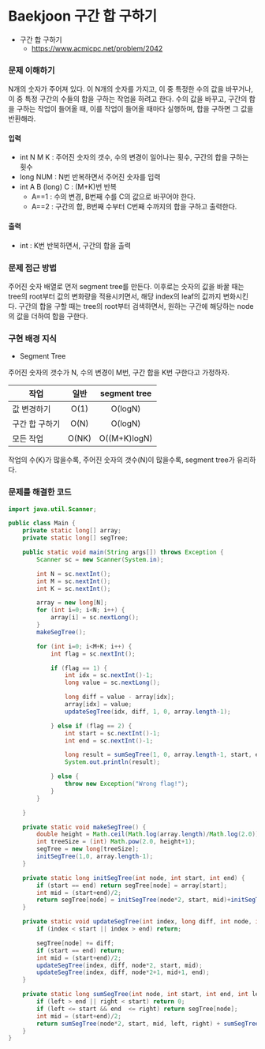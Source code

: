 # Baekjoon 구간 합 구하기

- 구간 합 구하기
    - https://www.acmicpc.net/problem/2042

### 문제 이해하기
N개의 숫자가 주어져 있다. 이 N개의 숫자를 가지고, 이 중 특정한 수의 값을 바꾸거나, 이 중 특정 구간의 수들의 합을 구하는 작업을 하려고 한다.
수의 값을 바꾸고, 구간의 합을 구하는 작업이 들어올 때, 이를 작업이 들어올 때마다 실행하며, 합을 구하면 그 값을 반환해라.

#### 입력
- int N M K : 주어진 숫자의 갯수, 수의 변경이 일어나는 횟수, 구간의 합을 구하는 횟수
- long NUM : N번 반복하면서 주어진 숫자를 입력
- int A B (long) C : (M+K)번 반복
    - A==1 : 수의 변경, B번째 수를 C의 값으로 바꾸어야 한다.
    - A==2 : 구간의 합, B번째 수부터 C번째 수까지의 합을 구하고 출력한다.

#### 출력
- int : K번 반복하면서, 구간의 합을 출력

### 문제 접근 방법
주어진 숫자 배열로 먼저 segment tree를 만든다.
이후로는 숫자의 값을 바꿀 때는 tree의 root부터 값의 변화량을 적용시키면서, 해당 index의 leaf의 값까지 변화시킨다.
구간의 합을 구할 때는 tree의 root부터 검색하면서, 원하는 구간에 해당하는 node의 값을 더하여 합을 구한다.


### 구현 배경 지식
- Segment Tree

주어진 숫자의 갯수가 N, 수의 변경이 M번, 구간 합을 K번 구한다고 가정하자.

| 작업 | 일반 | segment tree |
|-----|:----:|:------------:|
|값 변경하기|O(1)|O(logN)|
|구간 합 구하기|O(N)|O(logN)|
|모든 작업|O(NK)|O((M+K)logN)|

작업의 수(K)가 많을수록, 주어진 숫자의 갯수(N)이 많을수록, segment tree가 유리하다.


### 문제를 해결한 코드
~~~java
import java.util.Scanner;

public class Main {
    private static long[] array;
    private static long[] segTree;

    public static void main(String args[]) throws Exception {
        Scanner sc = new Scanner(System.in);

        int N = sc.nextInt();
        int M = sc.nextInt();
        int K = sc.nextInt();

        array = new long[N];
        for (int i=0; i<N; i++) {
            array[i] = sc.nextLong();
        }
        makeSegTree();

        for (int i=0; i<M+K; i++) {
            int flag = sc.nextInt();

            if (flag == 1) {
                int idx = sc.nextInt()-1;
                long value = sc.nextLong();

                long diff = value - array[idx];
                array[idx] = value;
                updateSegTree(idx, diff, 1, 0, array.length-1);

            } else if (flag == 2) {
                int start = sc.nextInt()-1;
                int end = sc.nextInt()-1;

                long result = sumSegTree(1, 0, array.length-1, start, end);
                System.out.println(result);

            } else {
                throw new Exception("Wrong flag!");
            }
        }

    }

    private static void makeSegTree() {
        double height = Math.ceil(Math.log(array.length)/Math.log(2.0));
        int treeSize = (int) Math.pow(2.0, height+1);
        segTree = new long[treeSize];
        initSegTree(1,0, array.length-1);
    }

    private static long initSegTree(int node, int start, int end) {
        if (start == end) return segTree[node] = array[start];
        int mid = (start+end)/2;
        return segTree[node] = initSegTree(node*2, start, mid)+initSegTree(node*2+1, mid+1, end);
    }

    private static void updateSegTree(int index, long diff, int node, int start, int end) {
        if (index < start || index > end) return;

        segTree[node] += diff;
        if (start == end) return;
        int mid = (start+end)/2;
        updateSegTree(index, diff, node*2, start, mid);
        updateSegTree(index, diff, node*2+1, mid+1, end);
    }

    private static long sumSegTree(int node, int start, int end, int left, int right) {
        if (left > end || right < start) return 0;
        if (left <= start && end  <= right) return segTree[node];
        int mid = (start+end)/2;
        return sumSegTree(node*2, start, mid, left, right) + sumSegTree(node*2+1, mid+1, end, left, right);
    }
}
~~~